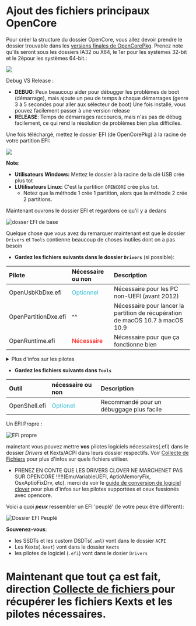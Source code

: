# Ajout des fichiers principaux OpenCore

Pour créer la structure du dossier OpenCore, vous allez devoir prendre le dossier trouvable dans les [versions finales de OpenCorePkg](https://github.com/acidanthera/OpenCorePkg/releases/). Prenez note qu'ils seront sous les dossiers IA32 ou X64, le 1er pour les systèmes 32-bit et le 2èpour les systèmes 64-bit.:

![](https://dortania.github.io/OpenCore-Install-Guide/assets/img/ia32-x64.aa5dccd9.png)

Debug VS Release :

* **DEBUG**: Peux beaucoup aider pour débugger les problèmes de boot (démarrage), mais ajoute un peu de temps à chaque démarrages (genre 3 à 5 secondes pour aller aux sélecteur de boot) Une fois installé, vous pouvez facilement passer à une version release
* **RELEASE**: Temps de démarrages raccourcis, mais n'as pas de débug facilement, ce qui rend la résolution de problèmes bien plus difficiles.

Une fois téléchargé, mettez le dossier EFI (de OpenCorePkg) à la racine de votre partition EFI:

![](https://dortania.github.io/OpenCore-Install-Guide/assets/img/efi-moved.87262fda.png)

**Note**:

* **Utilisateurs Windows:** Mettez le dossier à la racine de la clé USB crée plus tot
* **LUtilisateurs Linux:** C'est la partition `OPENCORE` crée plus tot.
  * Notez que la méthode 1 crée 1 partition, alors que la méthode 2 crée 2 partitions.

Maintenant ouvrons le dossier EFI et regardons ce qu'il y a dedans

![dosser EFI de base ](https://dortania.github.io/OpenCore-Install-Guide/assets/img/base-efi.7500e22d.png)

Quelque chose que vous avez du remarquer maintenant est que le dossier `Drivers` et  `Tools` contienne beaucoup de choses inutiles dont on a pas besoin

* **Gardez les fichiers suivants dans le dossier `Drivers`** (si possible):

| Pilote | Nécessaire ou non | Description |
| :---   | :---              | :---        |
| OpenUsbKbDxe.efi | <span style="color:#30BCD5"> Optionnel </span> | Nécessaire pour les PC non-UEFI (avant 2012) |
| OpenPartitionDxe.efi | ^^ | Nécessaire pour lancer la partition de récupération de macOS 10.7 à macOS 10.9  |
| OpenRuntime.efi | <span style="color:red"> Nécessaire </span> | Nécessaire pour que ça fonctionne bien|

<details> 
 <summary>Plus d'infos sur les pilotes</summary>

* AudioDxe.efi
  * 0 rapport pour le support audio dans macOS
* CrScreenshotDxe.efi
  * Utilisé pour prendre des captures d'écrans sur les systèmes UEFI, mais on en a pas besoin
* HiiDatabase.efi
  * Utilisé pour réparer la prise en charge de l'interface graphique comme OpenShell.efi sur Sandy Bridge et les versions antérieures
  * Non nécrssaire pour démarrer
* NvmExpressDxe.efi
  * Utilisé pour Haswell et versions antérieures lorsqu'aucun pilote NVMe n'est intégré au micrologiciel
  * Ne pas utiliser SAUF si vous savez pertinemment ce que vous faites
* OpenCanopy.efi
  * L'interface graphique optionnelle d'OpenCore, on verra comment la configurer dans [l'après insallation](https://dortania.github.io/OpenCore-Post-Install/cosmetic/gui.html) donc retirez le pour le moment
* OpenHfsPlus.efi
  * Pilote HFSPlus opensource, assez lent, on vous recommande donc de ne pas l'utiliser à moins que vous savez ce que vous faites.
* OpenPartitionDxe.efi
  * Nécessaire pour lancer la partition de récupération de macOS 10.7 à macOS 10.9 
    * Note: Utilisateurs d'OpenDuet (donc sans UEFI) auront ce pilote déjà intégré, donc pas besoin
* OpenUsbKbDxe.efi
  * Utilisé pour le sélecteur OpenCore sur **les anciens systèmes exécutant DuetPkg**, [non  recommandé et très nuisible sur IvyBridge et plus récent](https://applelife.ru/threads/opencore-obsuzhdenie-i-ustanovka.2944066/page-176#post-856653)
* Ps2KeyboardDxe.efi + Ps2MouseDxe.efi
  * Assez bizarre si vous en avez besoin, ceux avez souris USB et clavier USB en ont pas besoin
  * Rappelez vous: PS2 ≠ USB
* UsbMouseDxe.efi
  * Un peu comme OpenUsbKbDxe, uniquement nécessaire sur les anciens systèmes utilisant DuetPkg
* XhciDxe.efi
  * utilisé pour Sandy Bridge et plus vieux quand aucun pilotes XHCI sont déjà inclus dans le logiciel
  * Uniquement nécessaire si vous utilisez une carte d'expension USB 3.0 dans une plus vielle machine

 </details>

* **Gardez les fichiers suivants dans `Tools`** 

| Outil | nécessaire ou non | Description |
| :---  | :---               | :---       |
| OpenShell.efi | <span style="color:#30BCD5"> Optionel </span> | Recommandé pour un débuggage plus facile |

Un EFI Propre :

![EFI propre](https://dortania.github.io/OpenCore-Install-Guide/assets/img/clean-efi.10fb2a26.png)

mainetant vous pouvez mettre **vos** pilotes logiciels nécessaires(.efi) dans le dossier _Drivers_ et Kexts/ACPI dans leurs dossier respectifs. Voir [Collecte de Fichiers](https://dortania.github.io/OpenCore-Install-Guide/ktext.html#firmware-drivers) pour plus d'infos sur quels fichiers utiliser.

* PRENEZ EN CONTE QUE LES DRIVERS CLOVER NE MARCHENET PAS SUR OPENCORE !!!!!(EmuVariableUEFI, AptioMemoryFix, OsxAptioFixDrv, etc). merci de voir le [guide de conversion de logiciel clover](https://github.com/dortania/OpenCore-Install-Guide/blob/master/clover-conversion/clover-efi.md) pour plus d'infos sur les pilotes supportées et ceux fussionés avec opencore.

Voici a quoi **_peux_** ressembler un EFI 'peuplé' (le votre peux être différent):

![Dossier EFI Peuplé](https://dortania.github.io/OpenCore-Install-Guide/assets/img/populated-efi.8d46cc52.png)

**Souvenez-vous**:

* les SSDTs et les custom DSDTs(`.aml`) vont dans le dossier `ACPI`
* Les Kexts(`.kext`) vont dans le dossier `Kexts`
* les pilotes de logiciel (`.efi`) vont dans le dosier `Drivers`

# Maintenant que tout ça est fait, direction  [Collecte de fichiers ](https://dortania.github.io/OpenCore-Install-Guide/ktext.html#firmware-drivers) pour récupérer les fichiers Kexts et les pilotes nécessaires.
